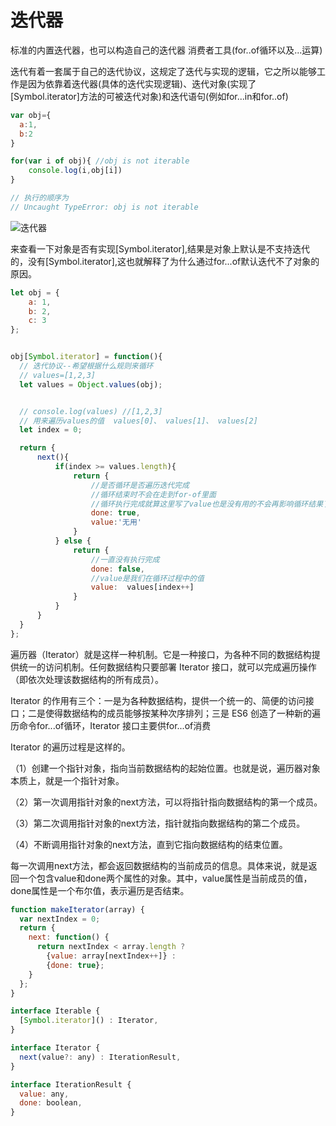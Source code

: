 # 迭代器

标准的内置迭代器，也可以构造自己的迭代器
消费者工具(for..of循环以及...运算)

迭代有着一套属于自己的迭代协议，这规定了迭代与实现的逻辑，它之所以能够工作是因为依靠着迭代器(具体的迭代实现逻辑)、迭代对象(实现了[Symbol.iterator]方法的可被迭代对象)和迭代语句(例如for...in和for..of)

```js
var obj={
  a:1,
  b:2
}

for(var i of obj){ //obj is not iterable
    console.log(i,obj[i])
}

// 执行的顺序为
// Uncaught TypeError: obj is not iterable
```

![迭代器](https://tva1.sinaimg.cn/large/0081Kckwgy1gkjzsfqf2gj30u00yjdhr.jpg)

来查看一下对象是否有实现[Symbol.iterator],结果是对象上默认是不支持迭代的，没有[Symbol.iterator],这也就解释了为什么通过for...of默认迭代不了对象的原因。

```js
let obj = {
    a: 1,
    b: 2,
    c: 3
};


obj[Symbol.iterator] = function(){
  // 迭代协议--希望根据什么规则来循环
  // values=[1,2,3]
  let values = Object.values(obj);


  // console.log(values) //[1,2,3]
  // 用来遍历values的值  values[0]、 values[1]、 values[2]
  let index = 0;

  return {
      next(){
          if(index >= values.length){
              return {
                  //是否循环是否遍历迭代完成
                  //循环结束时不会在走到for-of里面
                  //循环执行完成就算这里写了value也是没有用的不会再影响循环结果了
                  done: true,
                  value:'无用'
              }
          } else {
              return {
                  //一直没有执行完成
                  done: false,
                  //value是我们在循环过程中的值
                  value:  values[index++]
              }
          }
      }
  }
};


```

遍历器（Iterator）就是这样一种机制。它是一种接口，为各种不同的数据结构提供统一的访问机制。任何数据结构只要部署 Iterator 接口，就可以完成遍历操作（即依次处理该数据结构的所有成员）。

Iterator 的作用有三个：一是为各种数据结构，提供一个统一的、简便的访问接口；二是使得数据结构的成员能够按某种次序排列；三是 ES6 创造了一种新的遍历命令for...of循环，Iterator 接口主要供for...of消费

Iterator 的遍历过程是这样的。

（1）创建一个指针对象，指向当前数据结构的起始位置。也就是说，遍历器对象本质上，就是一个指针对象。

（2）第一次调用指针对象的next方法，可以将指针指向数据结构的第一个成员。

（3）第二次调用指针对象的next方法，指针就指向数据结构的第二个成员。

（4）不断调用指针对象的next方法，直到它指向数据结构的结束位置。

每一次调用next方法，都会返回数据结构的当前成员的信息。具体来说，就是返回一个包含value和done两个属性的对象。其中，value属性是当前成员的值，done属性是一个布尔值，表示遍历是否结束。

```js
function makeIterator(array) {
  var nextIndex = 0;
  return {
    next: function() {
      return nextIndex < array.length ?
        {value: array[nextIndex++]} :
        {done: true};
    }
  };
}
```

```js
interface Iterable {
  [Symbol.iterator]() : Iterator,
}

interface Iterator {
  next(value?: any) : IterationResult,
}

interface IterationResult {
  value: any,
  done: boolean,
}
```